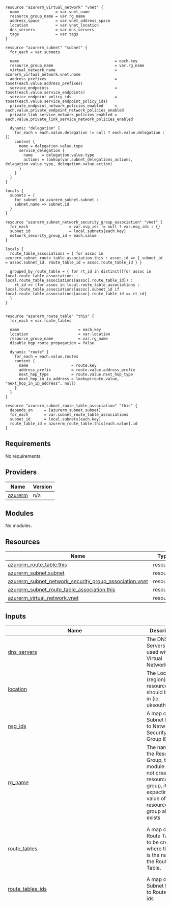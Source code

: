 ```hcl
resource "azurerm_virtual_network" "vnet" {
  name                = var.vnet_name
  resource_group_name = var.rg_name
  address_space       = var.vnet_address_space
  location            = var.vnet_location
  dns_servers         = var.dns_servers
  tags                = var.tags
}

resource "azurerm_subnet" "subnet" {
  for_each = var.subnets

  name                                          = each.key
  resource_group_name                           = var.rg_name
  virtual_network_name                          = azurerm_virtual_network.vnet.name
  address_prefixes                              = toset(each.value.address_prefixes)
  service_endpoints                             = toset(each.value.service_endpoints)
  service_endpoint_policy_ids                   = toset(each.value.service_endpoint_policy_ids)
  private_endpoint_network_policies_enabled     = each.value.private_endpoint_network_policies_enabled
  private_link_service_network_policies_enabled = each.value.private_link_service_network_policies_enabled

  dynamic "delegation" {
    for_each = each.value.delegation != null ? each.value.delegation : []
    content {
      name = delegation.value.type
      service_delegation {
        name    = delegation.value.type
        actions = lookup(var.subnet_delegations_actions, delegation.value.type, delegation.value.action)
      }
    }
  }
}

locals {
  subnets = {
    for subnet in azurerm_subnet.subnet :
    subnet.name => subnet.id
  }
}

resource "azurerm_subnet_network_security_group_association" "vnet" {
  for_each                  = var.nsg_ids != null ? var.nsg_ids : {}
  subnet_id                 = local.subnets[each.key]
  network_security_group_id = each.value
}

locals {
  route_table_associations = { for assoc in azurerm_subnet_route_table_association.this : assoc.id => { subnet_id = assoc.subnet_id, route_table_id = assoc.route_table_id } }

  grouped_by_route_table = { for rt_id in distinct([for assoc in local.route_table_associations : local.route_table_associations[assoc].route_table_id]) :
    rt_id => [for assoc in local.route_table_associations : local.route_table_associations[assoc].subnet_id if local.route_table_associations[assoc].route_table_id == rt_id]
  }
}


resource "azurerm_route_table" "this" {
  for_each = var.route_tables

  name                          = each.key
  location                      = var.location
  resource_group_name           = var.rg_name
  disable_bgp_route_propagation = false

  dynamic "route" {
    for_each = each.value.routes
    content {
      name                   = route.key
      address_prefix         = route.value.address_prefix
      next_hop_type          = route.value.next_hop_type
      next_hop_in_ip_address = lookup(route.value, "next_hop_in_ip_address", null)
    }
  }
}

resource "azurerm_subnet_route_table_association" "this" {
  depends_on     = [azurerm_subnet.subnet]
  for_each       = var.subnet_route_table_associations
  subnet_id      = local.subnets[each.key]
  route_table_id = azurerm_route_table.this[each.value].id
}
```
## Requirements

No requirements.

## Providers

| Name | Version |
|------|---------|
| <a name="provider_azurerm"></a> [azurerm](#provider\_azurerm) | n/a |

## Modules

No modules.

## Resources

| Name | Type |
|------|------|
| [azurerm_route_table.this](https://registry.terraform.io/providers/hashicorp/azurerm/latest/docs/resources/route_table) | resource |
| [azurerm_subnet.subnet](https://registry.terraform.io/providers/hashicorp/azurerm/latest/docs/resources/subnet) | resource |
| [azurerm_subnet_network_security_group_association.vnet](https://registry.terraform.io/providers/hashicorp/azurerm/latest/docs/resources/subnet_network_security_group_association) | resource |
| [azurerm_subnet_route_table_association.this](https://registry.terraform.io/providers/hashicorp/azurerm/latest/docs/resources/subnet_route_table_association) | resource |
| [azurerm_virtual_network.vnet](https://registry.terraform.io/providers/hashicorp/azurerm/latest/docs/resources/virtual_network) | resource |

## Inputs

| Name | Description | Type | Default | Required |
|------|-------------|------|---------|:--------:|
| <a name="input_dns_servers"></a> [dns\_servers](#input\_dns\_servers) | The DNS Servers to be used with the Virtual Network | `list(string)` | `[]` | no |
| <a name="input_location"></a> [location](#input\_location) | The Location (region) this resource should be put in (ie: uksouth) | `string` | n/a | yes |
| <a name="input_nsg_ids"></a> [nsg\_ids](#input\_nsg\_ids) | A map of Subnet Name to Network Security Group IDs | `map(string)` | `{}` | no |
| <a name="input_rg_name"></a> [rg\_name](#input\_rg\_name) | The name of the Resource Group, this module does not create a resource group, it is expecting the value of a resource group already exists | `string` | n/a | yes |
| <a name="input_route_tables"></a> [route\_tables](#input\_route\_tables) | A map of the Route Tables to be created, where the key is the name of the Route Table. | <pre>map(object({<br>    routes = map(object({<br>      address_prefix         = string<br>      next_hop_type          = string<br>      next_hop_in_ip_address = optional(string)<br>    }))<br>  }))</pre> | `{}` | no |
| <a name="input_route_tables_ids"></a> [route\_tables\_ids](#input\_route\_tables\_ids) | A map of the Subnet Name to Route table ids | `map(string)` | `{}` | no |
| <a name="input_subnet_delegations_actions"></a> [subnet\_delegations\_actions](#input\_subnet\_delegations\_actions) | A list of Delegation Actions when delegations of Subnets is used, will be done for query | `map(list(string))` | <pre>{<br>  "GitHub.Network/networkSettings": [<br>    "Microsoft.Network/virtualNetworks/subnets/action"<br>  ],<br>  "Microsoft.AVS/PrivateClouds": [<br>    "Microsoft.Network/virtualNetworks/subnets/action"<br>  ],<br>  "Microsoft.ApiManagement/service": [<br>    "Microsoft.Network/virtualNetworks/subnets/action"<br>  ],<br>  "Microsoft.Apollo/npu": [<br>    "Microsoft.Network/virtualNetworks/subnets/action"<br>  ],<br>  "Microsoft.App/environments": [<br>    "Microsoft.Network/virtualNetworks/subnets/action"<br>  ],<br>  "Microsoft.App/testClients": [<br>    "Microsoft.Network/virtualNetworks/subnets/action"<br>  ],<br>  "Microsoft.AzureCosmosDB/clusters": [<br>    "Microsoft.Network/virtualNetworks/subnets/action"<br>  ],<br>  "Microsoft.BareMetal/AzureHPC": [<br>    "Microsoft.Network/virtualNetworks/subnets/action"<br>  ],<br>  "Microsoft.BareMetal/AzureHostedService": [<br>    "Microsoft.Network/virtualNetworks/subnets/action"<br>  ],<br>  "Microsoft.BareMetal/AzurePaymentHSM": [<br>    "Microsoft.Network/virtualNetworks/subnets/action"<br>  ],<br>  "Microsoft.BareMetal/AzureVMware": [<br>    "Microsoft.Network/networkinterfaces/*",<br>    "Microsoft.Network/virtualNetworks/subnets/join/action"<br>  ],<br>  "Microsoft.BareMetal/CrayServers": [<br>    "Microsoft.Network/networkinterfaces/*",<br>    "Microsoft.Network/virtualNetworks/subnets/join/action"<br>  ],<br>  "Microsoft.BareMetal/MonitoringServers": [<br>    "Microsoft.Network/virtualNetworks/subnets/action"<br>  ],<br>  "Microsoft.Batch/batchAccounts": [<br>    "Microsoft.Network/virtualNetworks/subnets/action"<br>  ],<br>  "Microsoft.CloudTest/hostedpools": [<br>    "Microsoft.Network/virtualNetworks/subnets/action"<br>  ],<br>  "Microsoft.CloudTest/images": [<br>    "Microsoft.Network/virtualNetworks/subnets/action"<br>  ],<br>  "Microsoft.CloudTest/pools": [<br>    "Microsoft.Network/virtualNetworks/subnets/action"<br>  ],<br>  "Microsoft.Codespaces/plans": [<br>    "Microsoft.Network/virtualNetworks/subnets/action"<br>  ],<br>  "Microsoft.ContainerInstance/containerGroups": [<br>    "Microsoft.Network/virtualNetworks/subnets/action"<br>  ],<br>  "Microsoft.ContainerService/TestClients": [<br>    "Microsoft.Network/virtualNetworks/subnets/action"<br>  ],<br>  "Microsoft.ContainerService/managedClusters": [<br>    "Microsoft.Network/virtualNetworks/subnets/action"<br>  ],<br>  "Microsoft.DBforMySQL/flexibleServers": [<br>    "Microsoft.Network/virtualNetworks/subnets/action"<br>  ],<br>  "Microsoft.DBforMySQL/servers": [<br>    "Microsoft.Network/virtualNetworks/subnets/action"<br>  ],<br>  "Microsoft.DBforMySQL/serversv2": [<br>    "Microsoft.Network/virtualNetworks/subnets/action"<br>  ],<br>  "Microsoft.DBforPostgreSQL/flexibleServers": [<br>    "Microsoft.Network/virtualNetworks/subnets/action"<br>  ],<br>  "Microsoft.DBforPostgreSQL/serversv2": [<br>    "Microsoft.Network/virtualNetworks/subnets/join/action"<br>  ],<br>  "Microsoft.DBforPostgreSQL/singleServers": [<br>    "Microsoft.Network/virtualNetworks/subnets/action"<br>  ],<br>  "Microsoft.Databricks/workspaces": [<br>    "Microsoft.Network/virtualNetworks/subnets/join/action",<br>    "Microsoft.Network/virtualNetworks/subnets/prepareNetworkPolicies/action",<br>    "Microsoft.Network/virtualNetworks/subnets/unprepareNetworkPolicies/action"<br>  ],<br>  "Microsoft.DelegatedNetwork/controller": [<br>    "Microsoft.Network/virtualNetworks/subnets/action"<br>  ],<br>  "Microsoft.DevCenter/networkConnection": [<br>    "Microsoft.Network/virtualNetworks/subnets/action"<br>  ],<br>  "Microsoft.DocumentDB/cassandraClusters": [<br>    "Microsoft.Network/virtualNetworks/subnets/action"<br>  ],<br>  "Microsoft.Fidalgo/networkSettings": [<br>    "Microsoft.Network/virtualNetworks/subnets/action"<br>  ],<br>  "Microsoft.HardwareSecurityModules/dedicatedHSMs": [<br>    "Microsoft.Network/networkinterfaces/*",<br>    "Microsoft.Network/virtualNetworks/subnets/join/action"<br>  ],<br>  "Microsoft.Kusto/clusters": [<br>    "Microsoft.Network/virtualNetworks/subnets/action"<br>  ],<br>  "Microsoft.LabServices/labplans": [<br>    "Microsoft.Network/virtualNetworks/subnets/action"<br>  ],<br>  "Microsoft.Logic/integrationServiceEnvironments": [<br>    "Microsoft.Network/virtualNetworks/subnets/action"<br>  ],<br>  "Microsoft.MachineLearningServices/workspaces": [<br>    "Microsoft.Network/virtualNetworks/subnets/action"<br>  ],<br>  "Microsoft.Netapp/volumes": [<br>    "Microsoft.Network/networkinterfaces/*",<br>    "Microsoft.Network/virtualNetworks/subnets/join/action"<br>  ],<br>  "Microsoft.Network/dnsResolvers": [<br>    "Microsoft.Network/virtualNetworks/subnets/join/action"<br>  ],<br>  "Microsoft.Network/fpgaNetworkInterfaces": [<br>    "Microsoft.Network/virtualNetworks/subnets/action"<br>  ],<br>  "Microsoft.Network/managedResolvers": [<br>    "Microsoft.Network/virtualNetworks/subnets/action"<br>  ],<br>  "Microsoft.Network/networkWatchers.": [<br>    "Microsoft.Network/virtualNetworks/subnets/action"<br>  ],<br>  "Microsoft.Network/virtualNetworkGateways": [<br>    "Microsoft.Network/virtualNetworks/subnets/action"<br>  ],<br>  "Microsoft.Orbital/orbitalGateways": [<br>    "Microsoft.Network/virtualNetworks/subnets/action"<br>  ],<br>  "Microsoft.PowerPlatform/enterprisePolicies": [<br>    "Microsoft.Network/virtualNetworks/subnets/action"<br>  ],<br>  "Microsoft.PowerPlatform/vnetaccesslinks": [<br>    "Microsoft.Network/virtualNetworks/subnets/action"<br>  ],<br>  "Microsoft.ServiceFabricMesh/networks": [<br>    "Microsoft.Network/virtualNetworks/subnets/action"<br>  ],<br>  "Microsoft.ServiceNetworking/trafficControllers": [<br>    "Microsoft.Network/virtualNetworks/subnets/action"<br>  ],<br>  "Microsoft.Singularity/accounts/networks": [<br>    "Microsoft.Network/virtualNetworks/subnets/action"<br>  ],<br>  "Microsoft.Singularity/accounts/npu": [<br>    "Microsoft.Network/virtualNetworks/subnets/action"<br>  ],<br>  "Microsoft.Sql/managedInstances": [<br>    "Microsoft.Network/virtualNetworks/subnets/join/action",<br>    "Microsoft.Network/virtualNetworks/subnets/prepareNetworkPolicies/action",<br>    "Microsoft.Network/virtualNetworks/subnets/unprepareNetworkPolicies/action"<br>  ],<br>  "Microsoft.Sql/managedInstancesOnebox": [<br>    "Microsoft.Network/virtualNetworks/subnets/action"<br>  ],<br>  "Microsoft.Sql/managedInstancesStage": [<br>    "Microsoft.Network/virtualNetworks/subnets/action"<br>  ],<br>  "Microsoft.Sql/managedInstancesTest": [<br>    "Microsoft.Network/virtualNetworks/subnets/action"<br>  ],<br>  "Microsoft.Sql/servers": [<br>    "Microsoft.Network/virtualNetworks/subnets/action"<br>  ],<br>  "Microsoft.StoragePool/diskPools": [<br>    "Microsoft.Network/virtualNetworks/subnets/action"<br>  ],<br>  "Microsoft.StreamAnalytics/streamingJobs": [<br>    "Microsoft.Network/virtualNetworks/subnets/join/action"<br>  ],<br>  "Microsoft.Synapse/workspaces": [<br>    "Microsoft.Network/virtualNetworks/subnets/action"<br>  ],<br>  "Microsoft.Web/hostingEnvironments": [<br>    "Microsoft.Network/virtualNetworks/subnets/action"<br>  ],<br>  "Microsoft.Web/serverFarms": [<br>    "Microsoft.Network/virtualNetworks/subnets/action"<br>  ],<br>  "NGINX.NGINXPLUS/nginxDeployments": [<br>    "Microsoft.Network/virtualNetworks/subnets/action"<br>  ],<br>  "PaloAltoNetworks.Cloudngfw/firewalls": [<br>    "Microsoft.Network/virtualNetworks/subnets/action"<br>  ],<br>  "Qumulo.Storage/fileSystems": [<br>    "Microsoft.Network/virtualNetworks/subnets/action"<br>  ]<br>}</pre> | no |
| <a name="input_subnet_enforce_private_link_endpoint_network_policies"></a> [subnet\_enforce\_private\_link\_endpoint\_network\_policies](#input\_subnet\_enforce\_private\_link\_endpoint\_network\_policies) | A map of the Subnet Name to enable/disable private link endpoint network policies on the Subnet | `map(bool)` | `{}` | no |
| <a name="input_subnet_enforce_private_link_service_network_policies"></a> [subnet\_enforce\_private\_link\_service\_network\_policies](#input\_subnet\_enforce\_private\_link\_service\_network\_policies) | A map of the Subnet Name to enable/disable private link service network policies on the Subnet | `map(bool)` | `{}` | no |
| <a name="input_subnet_route_table_associations"></a> [subnet\_route\_table\_associations](#input\_subnet\_route\_table\_associations) | A map where the key is the Subnet Name and the value is the name of the route table to associate with | `map(string)` | `{}` | no |
| <a name="input_subnet_service_endpoints"></a> [subnet\_service\_endpoints](#input\_subnet\_service\_endpoints) | A map of the Subnet Name to service endpoints to add to the Subnet | `map(any)` | `{}` | no |
| <a name="input_subnets"></a> [subnets](#input\_subnets) | A map of the Subnets with their properties | <pre>map(object({<br>    address_prefixes                              = set(string)<br>    private_endpoint_network_policies_enabled     = optional(bool, true)<br>    private_link_service_network_policies_enabled = optional(bool, false)<br>    service_endpoint_policy_ids                   = optional(set(string))<br>    delegation = optional(list(object({<br>      type   = optional(string)<br>      action = optional(list(string)) # Optional user-defined action<br>    })))<br>    service_endpoints = optional(list(string))<br>  }))</pre> | `{}` | no |
| <a name="input_tags"></a> [tags](#input\_tags) | A map of the Tags to use on the resources that are deployed with this module | `map(string)` | n/a | yes |
| <a name="input_vnet_address_space"></a> [vnet\_address\_space](#input\_vnet\_address\_space) | The Address Space that is used by the Virtual Network | `list(string)` | n/a | yes |
| <a name="input_vnet_location"></a> [vnet\_location](#input\_vnet\_location) | The Location of the Virtual Network to create | `string` | n/a | yes |
| <a name="input_vnet_name"></a> [vnet\_name](#input\_vnet\_name) | The Name of the Virtual Network to create | `string` | n/a | yes |

## Outputs

| Name | Description |
|------|-------------|
| <a name="output_route_table_ids"></a> [route\_table\_ids](#output\_route\_table\_ids) | A map of Route Table names to their IDs. |
| <a name="output_subnet_ids_associated_with_route_tables"></a> [subnet\_ids\_associated\_with\_route\_tables](#output\_subnet\_ids\_associated\_with\_route\_tables) | The IDs of the Subnets associated with each route table |
| <a name="output_subnets_ids"></a> [subnets\_ids](#output\_subnets\_ids) | The ids of the Subnets created |
| <a name="output_subnets_names"></a> [subnets\_names](#output\_subnets\_names) | The name of the Subnets created |
| <a name="output_vnet_address_space"></a> [vnet\_address\_space](#output\_vnet\_address\_space) | The Address Space of the newly created Virtual Network |
| <a name="output_vnet_dns_servers"></a> [vnet\_dns\_servers](#output\_vnet\_dns\_servers) | The dns servers of the Virtual Network, if it is using Azure default, this module will return the Azure 'wire' IP as a list of string in the 1st element |
| <a name="output_vnet_id"></a> [vnet\_id](#output\_vnet\_id) | The id of the newly created Virtual Network |
| <a name="output_vnet_location"></a> [vnet\_location](#output\_vnet\_location) | The location of the newly created Virtual Network |
| <a name="output_vnet_name"></a> [vnet\_name](#output\_vnet\_name) | The Name of the newly created Virtual Network |
| <a name="output_vnet_rg_name"></a> [vnet\_rg\_name](#output\_vnet\_rg\_name) | The Resource Group Name which the Virtual Network is in |
